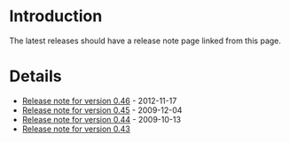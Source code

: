 # Introduction #

The latest releases should have a release note page linked from this page.

# Details #

  * [Release note for version 0.46](ReleaseNoteForVersion_0_46.md) - 2012-11-17
  * [Release note for version 0.45](ReleaseNoteForVersion_0_45.md) - 2009-12-04
  * [Release note for version 0.44](ReleaseNoteForVersion_0_44.md) - 2009-10-13
  * [Release note for version 0.43](ReleaseNoteForVersion_0_43.md)